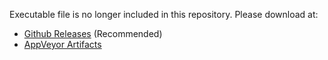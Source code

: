 Executable file is no longer included in this repository. Please download at:

- [Github Releases](https://github.com/retorillo/emit-x/releases) (Recommended)
- [AppVeyor Artifacts](https://ci.appveyor.com/project/retorillo/emit-x)
